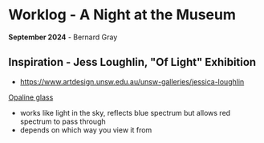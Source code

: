 # Worklog - A Night at the Museum

**September 2024** - Bernard Gray

## Inspiration - Jess Loughlin, "Of Light" Exhibition

 - https://www.artdesign.unsw.edu.au/unsw-galleries/jessica-loughlin

[Opaline glass](https://en.wikipedia.org/wiki/Opaline_glass)
 - works like light in the sky, reflects blue spectrum but allows red spectrum to pass through
 - depends on which way you view it from

